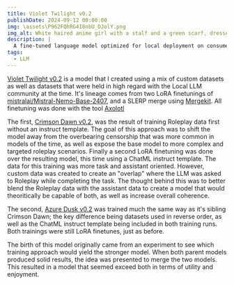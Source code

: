 ```yaml
---
title: Violet Twilight v0.2
publishDate: 2024-09-12 00:00:00
img: \assets\P962FQhRG4I8nbU_DJolY.png
img_alt: White haired anime girl with a stalf and a green scarf, dressed in a monk garb. She stands infront of a violet tinted moon with a cloudy backdrop.
description: |
  A fine-tuned language model optimized for local deployment on consumer hardware, providing strong performance for conversational AI applications without requiring expensive cloud infrastructure.
tags:
  - LLM
---
```


[Violet Twilight v0.2](https://huggingface.co/Epiculous/Violet_Twilight-v0.2) is a model that I created using a mix of custom datasets as well as datasets that were held in high regard with the Local LLM community at the time. It's lineage comes from two LoRA finetunings of [mistralai/Mistral-Nemo-Base-2407](https://huggingface.co/mistralai/Mistral-Nemo-Base-2407), and a SLERP merge using [Mergekit](https://github.com/arcee-ai/mergekit). All finetuning was done with the tool [Axolotl](https://github.com/axolotl-ai-cloud/axolotl)

The first, [Crimson Dawn v0.2](https://huggingface.co/Epiculous/Crimson_Dawn-v0.2), was the result of training Roleplay data first without an instruct template. The goal of this approach was to shift the model away from the overbearing censorship that was more common in models of the time, as well as expose the base model to more complex and targeted roleplay scenarios. Finally a second LoRA finetuning was done over the resulting model, this time using a ChatML instruct template. The data for this training was more task and assistant oriented. However, custom data was created to create an "overlap" where the LLM was asked to Roleplay while completing the task. The thought behind this was to better blend the Roleplay data with the assistant data to create a model that would theoritically be capable of both, as well as increase overall coherence.

The second, [Azure Dusk v0.2](https://huggingface.co/Epiculous/Azure_Dusk-v0.2) was trained much the same way as it's sibling Crimson Dawn; the key difference being datasets used in reverse order, as well as the ChatML instruct template being included in both training runs. Both trainings were still LoRA finetunes, just as before.

The birth of this model originally came from an experiment to see which training approach would yield the stronger model. When both parent models produced solid results, the idea was presented to merge the two models. This resulted in a model that seemed exceed both in terms of utility and enjoyment.
